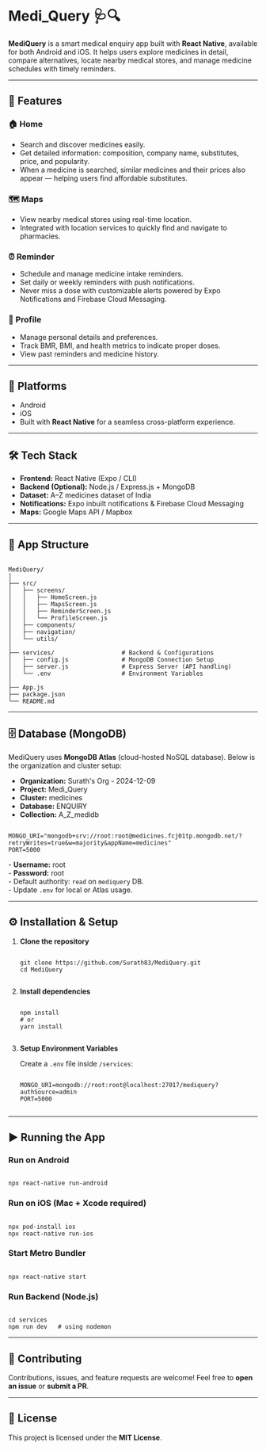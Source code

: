 <!DOCTYPE html>
<html lang="en">
<head>
  <meta charset="UTF-8">
  <meta name="viewport" content="width=device-width, initial-scale=1.0">
  <title>MediQuery README</title>
</head>
<body>

<h1>Medi_Query 🩺🔍</h1>
<p>
  <strong>MediQuery</strong> is a smart medical enquiry app built with <strong>React Native</strong>, available for both Android and iOS.
  It helps users explore medicines in detail, compare alternatives, locate nearby medical stores, and manage medicine schedules with timely reminders.
</p>

<hr>

<h2>🚀 Features</h2>

<h3>🏠 Home</h3>
<ul>
  <li>Search and discover medicines easily.</li>
  <li>Get detailed information: composition, company name, substitutes, price, and popularity.</li>
  <li>When a medicine is searched, similar medicines and their prices also appear — helping users find affordable substitutes.</li>
</ul>

<h3>🗺️ Maps</h3>
<ul>
  <li>View nearby medical stores using real-time location.</li>
  <li>Integrated with location services to quickly find and navigate to pharmacies.</li>
</ul>

<h3>⏰ Reminder</h3>
<ul>
  <li>Schedule and manage medicine intake reminders.</li>
  <li>Set daily or weekly reminders with push notifications.</li>
  <li>Never miss a dose with customizable alerts powered by Expo Notifications and Firebase Cloud Messaging.</li>
</ul>

<h3>👤 Profile</h3>
<ul>
  <li>Manage personal details and preferences.</li>
  <li>Track BMR, BMI, and health metrics to indicate proper doses.</li>
  <li>View past reminders and medicine history.</li>
</ul>

<hr>

<h2>📱 Platforms</h2>
<ul>
  <li>Android</li>
  <li>iOS</li>
  <li>Built with <strong>React Native</strong> for a seamless cross-platform experience.</li>
</ul>

<hr>

<h2>🛠️ Tech Stack</h2>
<ul>
  <li><strong>Frontend:</strong> React Native (Expo / CLI)</li>
  <li><strong>Backend (Optional):</strong> Node.js / Express.js + MongoDB</li>
  <li><strong>Dataset:</strong> A–Z medicines dataset of India</li>
  <li><strong>Notifications:</strong> Expo inbuilt notifications & Firebase Cloud Messaging</li>
  <li><strong>Maps:</strong> Google Maps API / Mapbox</li>
</ul>

<hr>

<h2>📸 App Structure</h2>
<pre><code>
MediQuery/
│
├── src/
│   ├── screens/
│   │   ├── HomeScreen.js
│   │   ├── MapsScreen.js
│   │   ├── ReminderScreen.js
│   │   └── ProfileScreen.js
│   ├── components/
│   ├── navigation/
│   └── utils/
│
├── services/                   # Backend & Configurations
│   ├── config.js               # MongoDB Connection Setup
│   ├── server.js               # Express Server (API handling)
│   └── .env                    # Environment Variables
│
├── App.js
├── package.json
└── README.md
</code></pre>

<hr>

<h2>🗄️ Database (MongoDB)</h2>
<p>
  MediQuery uses <strong>MongoDB Atlas</strong> (cloud-hosted NoSQL database).  
  Below is the organization and cluster setup:
</p>

<ul>
  <li><strong>Organization:</strong> Surath's Org - 2024-12-09</li>
  <li><strong>Project:</strong> Medi_Query</li>
  <li><strong>Cluster:</strong> medicines</li>
  <li><strong>Database:</strong> ENQUIRY</li>
  <li><strong>Collection:</strong> A_Z_medidb</li>
</ul>

<pre><code>
MONGO_URI="mongodb+srv://root:root@medicines.fcj01tp.mongodb.net/?retryWrites=true&w=majority&appName=medicines"
PORT=5000
</code></pre>

<p>
  - <strong>Username:</strong> root <br>
  - <strong>Password:</strong> root <br>
  - Default authority: <code>read</code> on <code>mediquery</code> DB. <br>
  - Update <code>.env</code> for local or Atlas usage.
</p>

<hr>

<h2>⚙️ Installation & Setup</h2>
<ol>
  <li>
    <strong>Clone the repository</strong>
    <pre><code>
git clone https://github.com/Surath83/MediQuery.git
cd MediQuery
    </code></pre>
  </li>
  <li>
    <strong>Install dependencies</strong>
    <pre><code>
npm install
# or
yarn install
    </code></pre>
  </li>
  <li>
    <strong>Setup Environment Variables</strong>
    <p>Create a <code>.env</code> file inside <code>/services</code>:</p>
    <pre><code>
MONGO_URI=mongodb://root:root@localhost:27017/mediquery?authSource=admin
PORT=5000
    </code></pre>
  </li>
</ol>

<hr>

<h2>▶️ Running the App</h2>

<h3>Run on Android</h3>
<pre><code>
npx react-native run-android
</code></pre>

<h3>Run on iOS (Mac + Xcode required)</h3>
<pre><code>
npx pod-install ios
npx react-native run-ios
</code></pre>

<h3>Start Metro Bundler</h3>
<pre><code>
npx react-native start
</code></pre>

<h3>Run Backend (Node.js)</h3>
<pre><code>
cd services
npm run dev   # using nodemon
</code></pre>

<hr>

<h2>🤝 Contributing</h2>
<p>
  Contributions, issues, and feature requests are welcome!  
  Feel free to <strong>open an issue</strong> or <strong>submit a PR</strong>.
</p>

<hr>

<h2>📄 License</h2>
<p>This project is licensed under the <strong>MIT License</strong>.</p>

</body>
</html>
